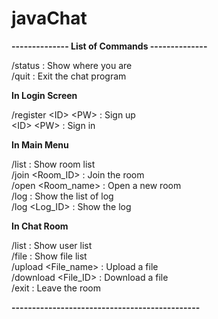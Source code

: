 # javaChat

**-------------- List of Commands --------------**

/status : Show where you are  
/quit : Exit the chat program
  
**In Login Screen**

/register \<ID> \<PW> : Sign up  
\<ID> \<PW> : Sign in  

**In Main Menu**

/list : Show room list  
/join \<Room_ID> : Join the room  
/open \<Room_name> : Open a new room  
/log : Show the list of log  
/log \<Log_ID> : Show the log
  
**In Chat Room**

/list : Show user list  
/file : Show file list  
/upload \<File_name> : Upload a file  
/download \<File_ID> : Download a file  
/exit : Leave the room

**----------------------------------------------**
